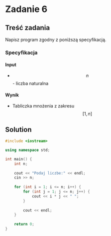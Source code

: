# Zadanie 6

## Treść zadania

Napisz program zgodny z poniższą specyfikacją.

### Specyfikacja

#### Input

* $$n$$ - liczba naturalna

#### Wynik

* Tabliczka mnożenia z zakresu $$[1,n]$$

## Solution

```cpp
#include <iostream>

using namespace std;

int main() {
    int n;
    
    cout << "Podaj liczbe:" << endl;
    cin >> n;
    
    for (int i = 1; i <= n; i++) {
        for (int j = 1; j <= n; j++) {
            cout << i * j << " ";
        }
        
        cout << endl;
    }
    
    return 0;
}
```
